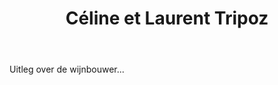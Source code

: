 ﻿---
title: Céline et Laurent Tripoz
huis:  Domaine Tripoz
dept:  Saone et Loire
regio: Bourgogne
photo: binner.jpg
layout: wijnhuis

wijnen:
    - naam:  Crémant de Bourgogne
      ref:   Bou 
      app:   
      type:  
      cep:   
      prijs: 

    - naam:  Chant de La Tour
      ref:   
      app: 
      type:  
      cep:  
      prijs: 

    - naam:  
      ref:   
      app:   
      type:  
      cep:   
      prijs: 

    - naam:  
      ref:   
      app:  
      type:  
      cep:   
      prijs: 
      opm:   

    - naam:   
      ref:   
      app:   
      type:  
      cep:   
      prijs: 

---
Uitleg over de wijnbouwer...

